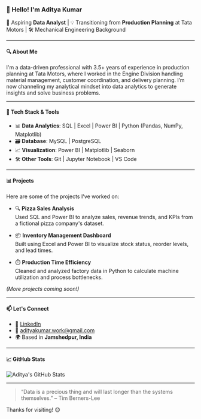 ### 👋 Hello! I'm Aditya Kumar

🚀 Aspiring **Data Analyst** | 💡 Transitioning from **Production Planning** at Tata Motors | 🛠️ Mechanical Engineering Background

---

#### 🔍 About Me
I'm a data-driven professional with 3.5+ years of experience in production planning at Tata Motors, where I worked in the Engine Division handling material management, customer coordination, and delivery planning. I’m now channeling my analytical mindset into data analytics to generate insights and solve business problems.

---

#### 🧰 Tech Stack & Tools
- 📊 **Data Analytics**: SQL | Excel | Power BI | Python (Pandas, NumPy, Matplotlib)
- 🗃️ **Database**: MySQL | PostgreSQL
- 📈 **Visualization**: Power BI | Matplotlib | Seaborn
- 🛠️ **Other Tools**: Git | Jupyter Notebook | VS Code

---

#### 📊 Projects
Here are some of the projects I've worked on:

- 🔍 **Pizza Sales Analysis**  
  Used SQL and Power BI to analyze sales, revenue trends, and KPIs from a fictional pizza company's dataset.

- 📦 **Inventory Management Dashboard**  
  Built using Excel and Power BI to visualize stock status, reorder levels, and lead times.

- ⏱️ **Production Time Efficiency**  
  Cleaned and analyzed factory data in Python to calculate machine utilization and process bottlenecks.

*(More projects coming soon!)*

---

#### 📫 Let's Connect
- 🔗 [LinkedIn](https://www.linkedin.com/in/aditya-kumar-982a8a256/)
- 📧 adityakumar.work@gmail.com
- 🌍 Based in **Jamshedpur, India**

---

#### 📈 GitHub Stats
![Aditya's GitHub Stats](https://github-readme-stats.vercel.app/api?username=AdityaKumarYourUsername&show_icons=true&theme=tokyonight)

---

> “Data is a precious thing and will last longer than the systems themselves.” – Tim Berners-Lee

Thanks for visiting! 😊
